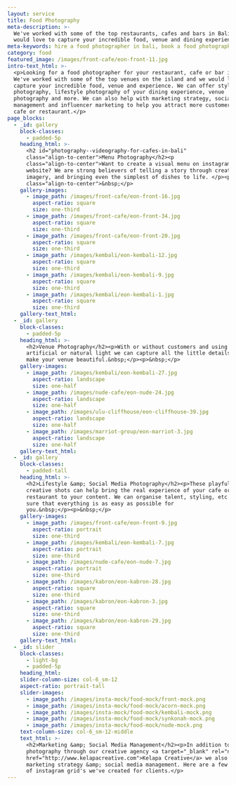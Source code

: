```yaml
---
layout: service
title: Food Photography
meta-description: >-
  We've worked with some of the top restaurants, cafes and bars in Bali and we
  would love to capture your incredible food, venue and dining experience.
meta-keywords: hire a food photographer in bali, book a food photography shoot in bali
category: food
featured_image: /images/front-cafe/eon-front-11.jpg
intro-text_html: >-
  <p>Looking for a food photographer for your restaurant, cafe or bar in Bali?
  We've worked with some of the top venues on the island and we would love to
  capture your incredible food, venue and experience. We can offer styled food
  photography, lifestyle photography of your dining experience, venue
  photography and more. We can also help with marketing strategy, social media
  management and influencer marketing to help you attract more customers to your
  cafe or restaurant.</p>
page_blocks:
  - _id: gallery
    block-classes:
      - padded-5p
    heading_html: >-
      <h2 id="photography--videography-for-cafes-in-bali"
      class="align-to-center">Menu Photography</h2><p
      class="align-to-center">Want to create a visual menu on instagram or your
      website? We are strong believers of telling a story through creative
      imagery, and bringing even the simplest of dishes to life. </p><p
      class="align-to-center">&nbsp;</p>
    gallery-images:
      - image_path: /images/front-cafe/eon-front-16.jpg
        aspect-ratio: square
        size: one-third
      - image_path: /images/front-cafe/eon-front-34.jpg
        aspect-ratio: square
        size: one-third
      - image_path: /images/front-cafe/eon-front-20.jpg
        aspect-ratio: square
        size: one-third
      - image_path: /images/kembali/eon-kembali-12.jpg
        aspect-ratio: square
        size: one-third
      - image_path: /images/kembali/eon-kembali-9.jpg
        aspect-ratio: square
        size: one-third
      - image_path: /images/kembali/eon-kembali-1.jpg
        aspect-ratio: square
        size: one-third
    gallery-text_html:
  - _id: gallery
    block-classes:
      - padded-5p
    heading_html: >-
      <h2>Venue Photography</h2><p>With or without customers and using
      artificial or natural light we can capture all the little details that
      make your venue beautiful.&nbsp;</p><p>&nbsp;</p>
    gallery-images:
      - image_path: /images/kembali/eon-kembali-27.jpg
        aspect-ratio: landscape
        size: one-half
      - image_path: /images/nude-cafe/eon-nude-24.jpg
        aspect-ratio: landscape
        size: one-half
      - image_path: /images/ulu-cliffhouse/eon-cliffhouse-39.jpg
        aspect-ratio: landscape
        size: one-half
      - image_path: /images/marriot-group/eon-marriot-3.jpg
        aspect-ratio: landscape
        size: one-half
    gallery-text_html:
  - _id: gallery
    block-classes:
      - padded-tall
    heading_html: >-
      <h2>Lifestyle &amp; Social Media Photography</h2><p>These playful or
      creative shots can help bring the real experience of your cafe or
      restaurant to your content. We can organise talent, styling, etc to make
      sure that everything is as easy as possible for
      you.&nbsp;</p><p>&nbsp;</p>
    gallery-images:
      - image_path: /images/front-cafe/eon-front-9.jpg
        aspect-ratio: portrait
        size: one-third
      - image_path: /images/kembali/eon-kembali-7.jpg
        aspect-ratio: portrait
        size: one-third
      - image_path: /images/nude-cafe/eon-nude-7.jpg
        aspect-ratio: portrait
        size: one-third
      - image_path: /images/kabron/eon-kabron-28.jpg
        aspect-ratio: square
        size: one-third
      - image_path: /images/kabron/eon-kabron-3.jpg
        aspect-ratio: square
        size: one-third
      - image_path: /images/kabron/eon-kabron-29.jpg
        aspect-ratio: square
        size: one-third
    gallery-text_html:
  - _id: slider
    block-classes:
      - light-bg
      - padded-5p
    heading_html:
    slider-column-size: col-6_sm-12
    aspect-ratio: portrait-tall
    slider-images:
      - image_path: /images/insta-mock/food-mock/front-mock.png
      - image_path: /images/insta-mock/food-mock/acorn-mock.png
      - image_path: /images/insta-mock/food-mock/kembali-mock.png
      - image_path: /images/insta-mock/food-mock/synkonah-mock.png
      - image_path: /images/insta-mock/food-mock/nude-mock.png
    text-column-size: col-6_sm-12-middle
    text_html: >-
      <h2>Marketing &amp; Social Media Management</h2><p>In addition to
      photography through our creative agency <a target="_blank" rel="noopener"
      href="http://www.kelapacreative.com">Kelapa Creative</a> we also offer
      marketing strategy &amp; social media management. Here are a few examples
      of instagram grid's we've created for clients.</p>
---
```

